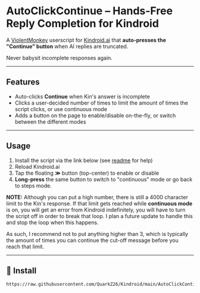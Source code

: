 # AutoClickContinue – Hands-Free Reply Completion for Kindroid

A [ViolentMonkey](https://violentmonkey.github.io/) userscript for [Kindroid.ai](https://kindroid.ai/) that **auto-presses the "Continue" button** when AI replies are truncated.

Never babysit incomplete responses again.

---

## Features

- Auto-clicks **Continue** when Kin's answer is incomplete
- Clicks a user-decided number of times to limit the amount of times the script clicks, or use continuous mode
- Adds a button on the page to enable/disable on-the-fly, or switch between the different modes

---

## Usage

1. Install the script via the link below (see [readme](https://github.com/QuarkZ26/Kindroid/blob/main/readme.md) for help)
2. Reload Kindroid.ai
3. Tap the floating **≫** button (top-center) to enable or disable
4. **Long-press** the same button to switch to "continuous" mode or go back to steps mode.

**NOTE:** Although you can put a high number, there is still a 4000 character limit to the Kin's response. If that limit gets reached while **continuous mode** is on, you will get an error from Kindroid indefinitely, you will have to turn the script off in order to break that loop. I plan a future update to handle this and stop the loop when this happens.

As such, I recommend not to put anything higher than 3, which is typically the amount of times you can continue the cut-off message before you reach that limit.


---

## 🔗 Install

```text
https://raw.githubusercontent.com/QuarkZ26/Kindroid/main/AutoClickContinue.js
